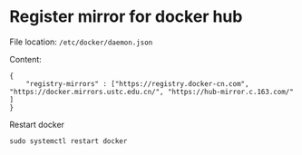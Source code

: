 # Register mirror for docker hub

File location: `/etc/docker/daemon.json`

Content:

```
{
    "registry-mirrors" : ["https://registry.docker-cn.com", "https://docker.mirrors.ustc.edu.cn/", "https://hub-mirror.c.163.com/" ]
}
```

Restart docker

```sudo systemctl restart docker```
